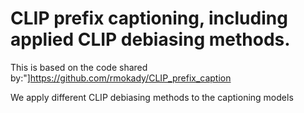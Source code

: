 # CLIP prefix captioning, including applied CLIP debiasing methods.






This is based on the code shared by:"]https://github.com/rmokady/CLIP_prefix_caption



We apply different CLIP debiasing methods to the captioning models



